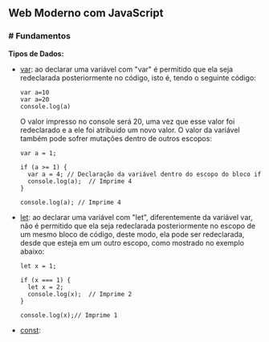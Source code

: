 ## Web Moderno com JavaScript

### # Fundamentos

**Tipos de Dados:**

 * [var](https://developer.mozilla.org/pt-BR/docs/Web/JavaScript/Reference/Statements/var): 
 ao declarar uma variável com "var" é permitido que ela seja redeclarada posteriormente no código, 
 isto é, tendo o seguinte código:
 
    ```
    var a=10
    var a=20
    console.log(a)
    ```
    
    O valor impresso no console será 20, uma vez que esse valor foi redeclarado e a ele foi atribuido um novo valor.
    O valor da variável também pode sofrer mutações dentro de outros escopos:
    
    ```
    var a = 1;
    
    if (a >= 1) {
      var a = 4; // Declaração da variável dentro do escopo do bloco if
      console.log(a);  // Imprime 4
    } 
    
    console.log(a); // Imprime 4
    ```
    
    
  * [let](https://developer.mozilla.org/pt-BR/docs/Web/JavaScript/Reference/Statements/let): 
 ao declarar uma variável com "let", diferentemente da variável var, não é permitido que ela seja redeclarada posteriormente no escopo de um mesmo bloco de código, 
 deste modo, ela pode ser redeclarada, desde que esteja em um outro escopo, como mostrado no exemplo abaixo:
  
    ```
    let x = 1;

    if (x === 1) {
      let x = 2;
      console.log(x);  // Imprime 2
    }
    
    console.log(x);// Imprime 1
    ```
    
  
  * [const](https://developer.mozilla.org/pt-BR/docs/Web/JavaScript/Reference/Statements/const):

